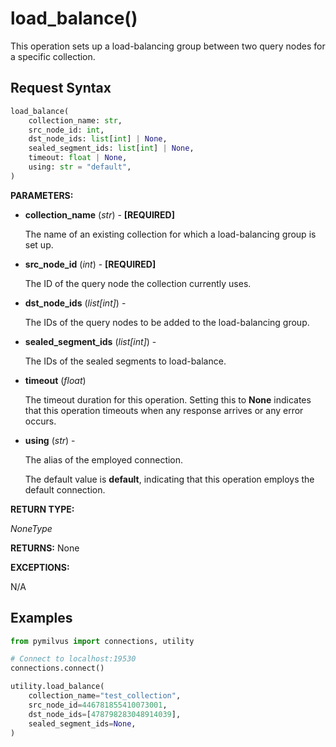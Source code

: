 # load_balance()

This operation sets up a load-balancing group between two query nodes for a specific collection.

## Request Syntax

```python
load_balance(
    collection_name: str,
    src_node_id: int,
    dst_node_ids: list[int] | None,
    sealed_segment_ids: list[int] | None,
    timeout: float | None,
    using: str = "default",
)
```

**PARAMETERS:**

- **collection_name** (*str*) -
**[REQUIRED]**

    The name of an existing collection for which a load-balancing group is set up.

- **src_node_id** (*int*) -
**[REQUIRED]**

    The ID of the query node the collection currently uses.

- **dst_node_ids** (*list[int]*) -

    The IDs of the query nodes to be added to the load-balancing group.

- **sealed_segment_ids** (*list[int]*) -

    The IDs of the sealed segments to load-balance.

- **timeout** (*float*)  

    The timeout duration for this operation. Setting this to **None** indicates that this operation timeouts when any response arrives or any error occurs.

- **using** (*str*) - 

    The alias of the employed connection.

    The default value is **default**, indicating that this operation employs the default connection.

**RETURN TYPE:**

*NoneType*

**RETURNS:**
None

**EXCEPTIONS:**

N/A

## Examples

```python
from pymilvus import connections, utility

# Connect to localhost:19530
connections.connect()

utility.load_balance(
    collection_name="test_collection",
    src_node_id=446781855410073001,
    dst_node_ids=[478798283048914039],
    sealed_segment_ids=None,
)
```

